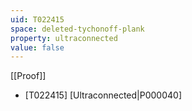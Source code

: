 ```yaml
---
uid: T022415
space: deleted-tychonoff-plank
property: ultraconnected
value: false
---
```

[[Proof]]

* [T022415] [Ultraconnected|P000040]

